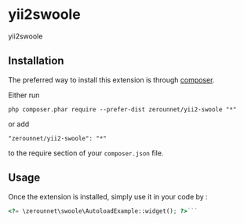 yii2swoole
==========
yii2swoole

Installation
------------

The preferred way to install this extension is through [composer](http://getcomposer.org/download/).

Either run

```
php composer.phar require --prefer-dist zerounnet/yii2-swoole "*"
```

or add

```
"zerounnet/yii2-swoole": "*"
```

to the require section of your `composer.json` file.


Usage
-----

Once the extension is installed, simply use it in your code by  :

```php
<?= \zerounnet\swoole\AutoloadExample::widget(); ?>```
